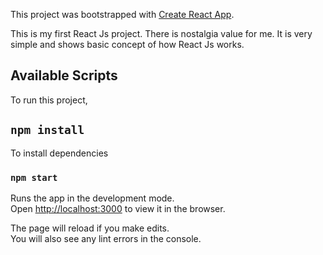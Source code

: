 This project was bootstrapped with [Create React App](https://github.com/facebook/create-react-app).

This is my first React Js project. There is nostalgia value for me. It is very simple and shows basic concept of how React Js works.

## Available Scripts

To run this project,

## `npm install`

To install dependencies

### `npm start`

Runs the app in the development mode.<br>
Open [http://localhost:3000](http://localhost:3000) to view it in the browser.

The page will reload if you make edits.<br>
You will also see any lint errors in the console.

